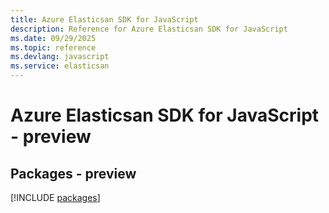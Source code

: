 ```yaml
---
title: Azure Elasticsan SDK for JavaScript
description: Reference for Azure Elasticsan SDK for JavaScript
ms.date: 09/29/2025
ms.topic: reference
ms.devlang: javascript
ms.service: elasticsan
---
```

# Azure Elasticsan SDK for JavaScript - preview
## Packages - preview
[!INCLUDE [packages](elasticsan-index.md)]